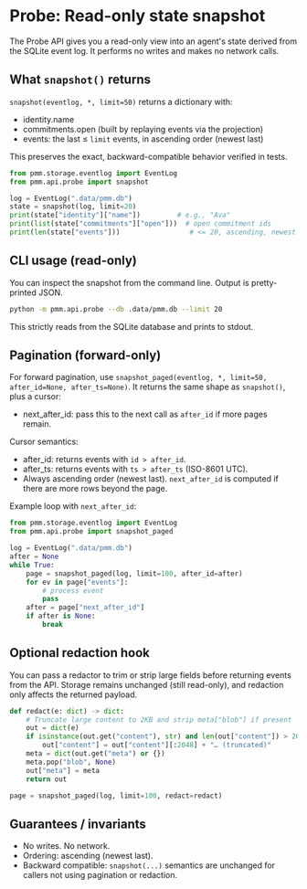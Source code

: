 # Probe: Read-only state snapshot

The Probe API gives you a read-only view into an agent's state derived from the SQLite event log. It performs no writes and makes no network calls.

## What `snapshot()` returns

`snapshot(eventlog, *, limit=50)` returns a dictionary with:

- identity.name
- commitments.open (built by replaying events via the projection)
- events: the last ≤ `limit` events, in ascending order (newest last)

This preserves the exact, backward-compatible behavior verified in tests.

```python
from pmm.storage.eventlog import EventLog
from pmm.api.probe import snapshot

log = EventLog(".data/pmm.db")
state = snapshot(log, limit=20)
print(state["identity"]["name"])         # e.g., "Ava"
print(list(state["commitments"]["open"]))  # open commitment ids
print(len(state["events"]))                 # <= 20, ascending, newest last
```

## CLI usage (read-only)

You can inspect the snapshot from the command line. Output is pretty-printed JSON.

```bash
python -m pmm.api.probe --db .data/pmm.db --limit 20
```

This strictly reads from the SQLite database and prints to stdout.

## Pagination (forward-only)

For forward pagination, use `snapshot_paged(eventlog, *, limit=50, after_id=None, after_ts=None)`.
It returns the same shape as `snapshot()`, plus a cursor:

- next_after_id: pass this to the next call as `after_id` if more pages remain.

Cursor semantics:

- after_id: returns events with `id > after_id`.
- after_ts: returns events with `ts > after_ts` (ISO-8601 UTC).
- Always ascending order (newest last). `next_after_id` is computed if there are more rows beyond the page.

Example loop with `next_after_id`:

```python
from pmm.storage.eventlog import EventLog
from pmm.api.probe import snapshot_paged

log = EventLog(".data/pmm.db")
after = None
while True:
    page = snapshot_paged(log, limit=100, after_id=after)
    for ev in page["events"]:
        # process event
        pass
    after = page["next_after_id"]
    if after is None:
        break
```

## Optional redaction hook

You can pass a redactor to trim or strip large fields before returning events from the API. Storage remains unchanged (still read-only), and redaction only affects the returned payload.

```python
def redact(e: dict) -> dict:
    # Truncate large content to 2KB and strip meta["blob"] if present
    out = dict(e)
    if isinstance(out.get("content"), str) and len(out["content"]) > 2048:
        out["content"] = out["content"][:2048] + "… (truncated)"
    meta = dict(out.get("meta") or {})
    meta.pop("blob", None)
    out["meta"] = meta
    return out

page = snapshot_paged(log, limit=100, redact=redact)
```

## Guarantees / invariants

- No writes. No network.
- Ordering: ascending (newest last).
- Backward compatible: `snapshot(...)` semantics are unchanged for callers not using pagination or redaction.
